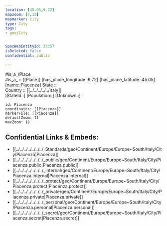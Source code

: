 ```yaml
---
location: [45.05,9.72] 
mapzoom: [7,12] 
mapmarker: city 
type: City
tags:
- geo/City


SpocWebEntityId: 33357
isDeleted: false
confidential: public

---
```

#is_a_/Place  
#is_a_ :: [[Place]] 
[has_place_longitude::9.72] 
[has_place_latitude::45.05] 
[name::Piacenza] 
State ::  
Country :: [[../../../../../Italy]]  
[StateId::] 
[Population::] 
[Unknown::] 


```leaflet
id: Piacenza
coordinates: [[Piacenza]] 
markerFile: [[Piacenza]] 
defaultZoom: 11 
maxZoom: 18
```


## Confidential Links & Embeds: 
- [[../../../../../../../_Standards/geo/Continent/Europe/Europe~South/Italy/City/Piacenza|Piacenza]] 
- [[../../../../../../../_public/geo/Continent/Europe/Europe~South/Italy/City/Piacenza.public|Piacenza.public]] 
- [[../../../../../../../_internal/geo/Continent/Europe/Europe~South/Italy/City/Piacenza.internal|Piacenza.internal]] 
- [[../../../../../../../_protect/geo/Continent/Europe/Europe~South/Italy/City/Piacenza.protect|Piacenza.protect]] 
- [[../../../../../../../_private/geo/Continent/Europe/Europe~South/Italy/City/Piacenza.private|Piacenza.private]] 
- [[../../../../../../../_personal/geo/Continent/Europe/Europe~South/Italy/City/Piacenza.personal|Piacenza.personal]] 
- [[../../../../../../../_secret/geo/Continent/Europe/Europe~South/Italy/City/Piacenza.secret|Piacenza.secret]] 
